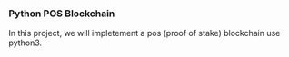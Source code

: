 ### Python POS Blockchain

In this project, we will impletement a pos (proof of stake) blockchain use python3.





